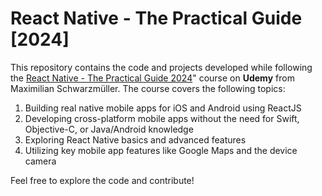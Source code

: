 # React Native - The Practical Guide [2024]

This repository contains the code and projects developed while following the [React Native - The Practical Guide 2024](https://www.udemy.com/course/react-native-the-practical-guide/)" course on **Udemy** from Maximilian Schwarzmüller. The course covers the following topics:

1. Building real native mobile apps for iOS and Android using ReactJS
2. Developing cross-platform mobile apps without the need for Swift, Objective-C, or Java/Android knowledge
3. Exploring React Native basics and advanced features
4. Utilizing key mobile app features like Google Maps and the device camera

Feel free to explore the code and contribute!

